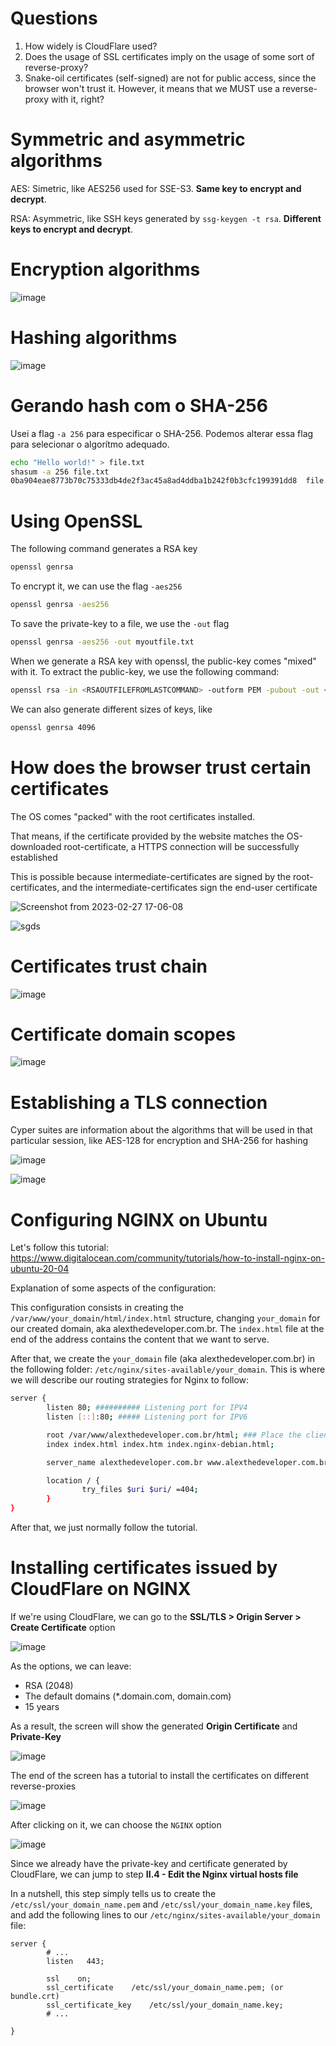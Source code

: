 # Questions

1. How widely is CloudFlare used?
2. Does the usage of SSL certificates imply on the usage of some sort of reverse-proxy?
3. Snake-oil certificates (self-signed) are not for public access, since the browser won't trust it. However, it means that we MUST use a reverse-proxy with it, right?

# Symmetric and asymmetric algorithms

AES: Simetric, like AES256 used for SSE-S3. **Same key to encrypt and decrypt**.

RSA: Asymmetric, like SSH keys generated by `ssg-keygen -t rsa`. **Different keys to encrypt and decrypt**.

# Encryption algorithms

![image](https://user-images.githubusercontent.com/80921933/221655495-b6c42783-cc87-4d36-b963-f4abee26c20f.png)

# Hashing algorithms

![image](https://user-images.githubusercontent.com/80921933/221645440-40d1c495-c327-4a01-9cff-3541512cce80.png)

# Gerando hash com o SHA-256

Usei a flag `-a 256` para especificar o SHA-256. Podemos alterar essa flag para selecionar o algorítmo adequado.

```bash
echo "Hello world!" > file.txt
shasum -a 256 file.txt 
0ba904eae8773b70c75333db4de2f3ac45a8ad4ddba1b242f0b3cfc199391dd8  file.txt ####### Hash gerado pelo algorítmo
``` 

# Using OpenSSL

The following command generates a RSA key

```bash
openssl genrsa
```

To encrypt it, we can use the flag `-aes256`

```bash
openssl genrsa -aes256
```

To save the private-key to a file, we use the `-out` flag

```bash
openssl genrsa -aes256 -out myoutfile.txt
```

When we generate a RSA key with openssl, the public-key comes "mixed" with it. To extract the public-key, we use the following command:

```bash
openssl rsa -in <RSAOUTFILEFROMLASTCOMMAND> -outform PEM -pubout -out <PUBLICKEYNAME>
```

We can also generate different sizes of keys, like

```bash
openssl genrsa 4096
```

# How does the browser trust certain certificates

The OS comes "packed" with the root certificates installed. 

That means, if the certificate provided by the website matches the OS-downloaded root-certificate, a HTTPS connection will be successfully established

This is possible because intermediate-certificates are signed by the root-certificates, and the intermediate-certificates sign the end-user certificate

![Screenshot from 2023-02-27 17-06-08](https://user-images.githubusercontent.com/80921933/221672411-8c601bea-5835-42f3-ad64-564edfc6e039.png)

![sgds](https://user-images.githubusercontent.com/80921933/221672955-fd9f4d73-134b-4aa4-97f1-1b58272ea315.png)

# Certificates trust chain 

![image](https://user-images.githubusercontent.com/80921933/221681490-9b1f5dd0-be16-420b-893f-97b5ebd7ec05.png)

# Certificate domain scopes

![image](https://user-images.githubusercontent.com/80921933/221687673-1f2bd140-2fd9-4977-83f6-e28518ec7f81.png)

# Establishing a TLS connection

Cyper suites are information about the algorithms that will be used in that particular session, like AES-128 for encryption and SHA-256 for hashing

![image](https://user-images.githubusercontent.com/80921933/221692429-884c8abf-3abd-4731-8a0e-76712e1259d3.png)

![image](https://user-images.githubusercontent.com/80921933/221692051-f46c8315-f7c9-49ae-a121-ee725f317388.png)

# Configuring NGINX on Ubuntu

Let's follow this tutorial: https://www.digitalocean.com/community/tutorials/how-to-install-nginx-on-ubuntu-20-04

Explanation of some aspects of the configuration:

This configuration consists in creating the `/var/www/your_domain/html/index.html` structure, changing `your_domain` for our created domain, aka alexthedeveloper.com.br. The `index.html` file at the end of the address contains the content that we want to serve.

After that, we create the `your_domain` file (aka alexthedeveloper.com.br) in the following folder: `/etc/nginx/sites-available/your_domain`. This is where we will describe our routing strategies for Nginx to follow:

```bash
server {
        listen 80; ########## Listening port for IPV4
        listen [::]:80; ##### Listening port for IPV6

        root /var/www/alexthedeveloper.com.br/html; ### Place the client will be redirected to when entering the address in the server_name field
        index index.html index.htm index.nginx-debian.html;

        server_name alexthedeveloper.com.br www.alexthedeveloper.com.br; ### Adresses that will redirect to the root file

        location / {
                try_files $uri $uri/ =404;
        }
}
```

After that, we just normally follow the tutorial.

# Installing certificates issued by CloudFlare on NGINX 

If we're using CloudFlare, we can go to the **SSL/TLS > Origin Server > Create Certificate** option

![image](https://user-images.githubusercontent.com/80921933/223791933-17389882-8052-40d2-ae69-311f90754d33.png)

As the options, we can leave:

- RSA (2048)
- The default domains (*.domain.com, domain.com)
- 15 years 

As a result, the screen will show the generated **Origin Certificate** and **Private-Key**

![image](https://user-images.githubusercontent.com/80921933/223792847-6972c94d-5dd0-45bb-9661-ab6ebdaca8f3.png)

The end of the screen has a tutorial to install the certificates on different reverse-proxies

![image](https://user-images.githubusercontent.com/80921933/223793462-c82cbd95-0f44-4a05-b006-34a80a9dac8b.png)

After clicking on it, we can choose the `NGINX` option

![image](https://user-images.githubusercontent.com/80921933/223793635-12990242-274c-4f00-a7e5-9546d315826d.png)

Since we already have the private-key and certificate generated by CloudFlare, we can jump to step **II.4 - Edit the Nginx virtual hosts file**

In a nutshell, this step simply tells us to create the `/etc/ssl/your_domain_name.pem` and `/etc/ssl/your_domain_name.key` files, and add the following lines to our `/etc/nginx/sites-available/your_domain` file:

```
server {
        # ...
        listen   443;

        ssl    on;
        ssl_certificate    /etc/ssl/your_domain_name.pem; (or bundle.crt)
        ssl_certificate_key    /etc/ssl/your_domain_name.key;
        # ...

}
```
